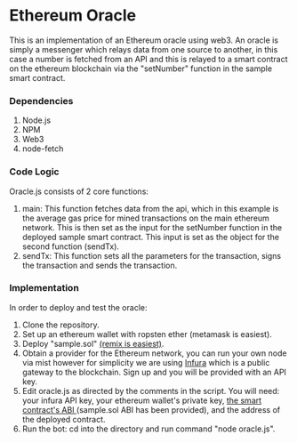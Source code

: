 # Ethereum Oracle
This is an implementation of an Ethereum oracle using web3.
An oracle is simply a messenger which relays data from one source to another, in this case a number is fetched from an API and this is relayed to a smart contract on the ethereum blockchain via the "setNumber" function in the sample smart contract.

### Dependencies
1. Node.js
2. NPM
3. Web3
4. node-fetch

### Code Logic
Oracle.js consists of 2 core functions:
1. main: This function fetches data from the api, which in this example is the average gas price for mined transactions on the main ethereum network. This is then set as the input for the setNumber function in the deployed sample smart contract. This input is set as the object for the second function (sendTx).
2. sendTx: This function sets all the parameters for the transaction, signs the transaction and sends the transaction.

### Implementation
In order to deploy and test the oracle:
1. Clone the repository.
2. Set up an ethereum wallet with ropsten ether (metamask is easiest).
3. Deploy "sample.sol" [(remix is easiest)](https://remix.ethereum.org/).
4. Obtain a provider for the Ethereum network, you can run your own node via mist however for simplicity we are using [Infura](https://infura.io/) which is a public gateway to the blockchain. Sign up and you will be provided with an API key.
5. Edit oracle.js as directed by the comments in the script. You will need: your infura API key, your ethereum wallet's private key, [the smart contract's ABI ](https://ethereum.stackexchange.com/questions/27536/where-to-find-contract-abi-in-new-version-of-online-remix-solidity-compiler) (sample.sol ABI has been provided), and the address of the deployed contract.
6. Run the bot: cd into the directory and run command "node oracle.js".

 
